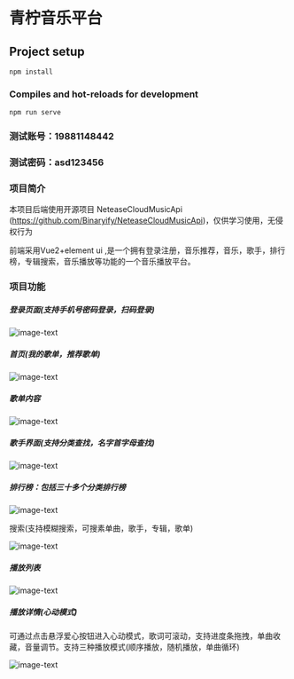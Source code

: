 # 青柠音乐平台

## Project setup
```
npm install
```

### Compiles and hot-reloads for development
```
npm run serve
```
### 测试账号：19881148442
### 测试密码：asd123456

### 项目简介

本项目后端使用开源项目 NeteaseCloudMusicApi (https://github.com/Binaryify/NeteaseCloudMusicApi)，仅供学习使用，无侵权行为

前端采用Vue2+element ui  ,是一个拥有登录注册，音乐推荐，音乐，歌手，排行榜，专辑搜索，音乐播放等功能的一个音乐播放平台。

### 项目功能

##### 登录页面(支持手机号密码登录，扫码登录)

![image-text](https://github.com/aizhao/Img-ai/blob/main/2024-03-09%20180236.png)

##### 首页(我的歌单，推荐歌单)

![image-text](https://github.com/aizhao/Img-ai/blob/main/2024-03-09%20180352.png)

##### 歌单内容

![image-text](https://github.com/aizhao/Img-ai/blob/main/2024-03-09%20180438.png)

##### 歌手界面(支持分类查找，名字首字母查找)

![image-text](https://github.com/aizhao/Img-ai/blob/main/2024-03-09%20180512.png)

##### 排行榜：包括三十多个分类排行榜

![image-text](https://github.com/aizhao/Img-ai/blob/main/2024-03-09%20180613.png)

搜索(支持模糊搜索，可搜素单曲，歌手，专辑，歌单)

![image-text](https://github.com/aizhao/Img-ai/blob/main/2024-03-09%20180702.png)

##### 播放列表

![image-text](https://github.com/aizhao/Img-ai/blob/main/2024-03-09%20180808.png)

##### 播放详情(心动模式)

可通过点击悬浮爱心按钮进入心动模式，歌词可滚动，支持进度条拖拽，单曲收藏，音量调节。支持三种播放模式(顺序播放，随机播放，单曲循环)

![image-text](https://github.com/aizhao/Img-ai/blob/main/2024-03-09%20180858.png)
